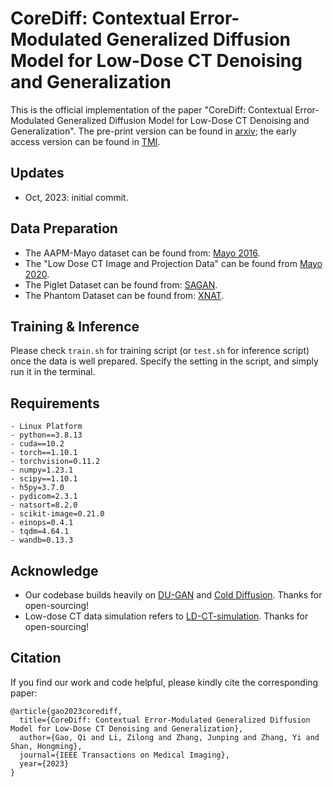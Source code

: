 # CoreDiff: Contextual Error-Modulated Generalized Diffusion Model for Low-Dose CT Denoising and Generalization
This is the official implementation of the paper "CoreDiff: Contextual Error-Modulated Generalized Diffusion Model for Low-Dose CT Denoising and Generalization". The pre-print version can be found in [arxiv](https://arxiv.org/abs/2304.01814); the early access version can be found in [TMI](https://ieeexplore.ieee.org/document/10268250).

## Updates
- Oct, 2023: initial commit.


## Data Preparation
- The AAPM-Mayo dataset can be found from: [Mayo 2016](https://ctcicblog.mayo.edu/2016-low-dose-ct-grand-challenge/). 
- The "Low Dose CT Image and Projection Data" can be found from [Mayo 2020](https://wiki.cancerimagingarchive.net/pages/viewpage.action?pageId=52758026#527580262a84e4aa87794b6583c78dccf041269f).
- The Piglet Dataset can be found from: [SAGAN](https://github.com/xinario/SAGAN).
- The Phantom Dataset can be found from: [XNAT](https://xnat.bmia.nl/app/template/XDATScreen_report_xnat_projectData.vm/search_element/xnat:projectData/search_field/xnat:projectData.ID/search_value/stwstrategyps4).


## Training & Inference
Please check `train.sh` for training script (or `test.sh` for inference script) once the data is well prepared. Specify the setting in the script, and simply run it in the terminal.

## Requirements
```
- Linux Platform
- python==3.8.13
- cuda==10.2
- torch==1.10.1
- torchvision=0.11.2
- numpy=1.23.1
- scipy==1.10.1
- h5py=3.7.0
- pydicom=2.3.1
- natsort=8.2.0
- scikit-image=0.21.0
- einops=0.4.1
- tqdm=4.64.1
- wandb=0.13.3
```

## Acknowledge
- Our codebase builds heavily on [DU-GAN](https://github.com/Hzzone/DU-GAN) and [Cold Diffusion](https://github.com/arpitbansal297/Cold-Diffusion-Models). Thanks for open-sourcing!
- Low-dose CT data simulation refers to [LD-CT-simulation](https://github.com/smuzd/LD-CT-simulation). Thanks for open-sourcing!



## Citation
If you find our work and code helpful, please kindly cite the corresponding paper:
```
@article{gao2023corediff,
  title={CoreDiff: Contextual Error-Modulated Generalized Diffusion Model for Low-Dose CT Denoising and Generalization},
  author={Gao, Qi and Li, Zilong and Zhang, Junping and Zhang, Yi and Shan, Hongming},
  journal={IEEE Transactions on Medical Imaging},
  year={2023}
}
```
